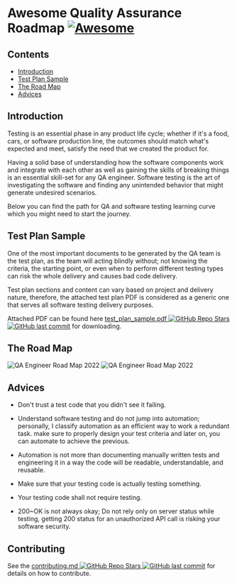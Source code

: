 # Awesome Quality Assurance Roadmap [![Awesome](https://awesome.re/badge.svg)](https://awesome.re)

## Contents
- [Introduction](#introduction)
- [Test Plan Sample](#test-plan-sample)
- [The Road Map](#the-road-map)
- [Advices](#advices)

## Introduction

Testing is an essential phase in any product life cycle; whether if it's a food, cars, or software production line, the outcomes should match what's expected and meet, satisfy the need that we created the product for.

Having a solid base of understanding how the software components work and integrate with each other as well as gaining the skills of breaking things is an essential skill-set for any QA engineer. Software testing is the art of investigating the software and finding any unintended behavior that might generate undesired scenarios.

Below you can find the path for QA and software testing learning curve which you might need to start the journey.

## Test Plan Sample

One of the most important documents to be generated by the QA team is the test plan, as the team will acting blindly without; not knowing the criteria, the starting point, or even when to perform different testing types can risk the whole delivery and causes bad code delivery.

Test plan sections and content can vary based on project and delivery nature, therefore, the attached test plan PDF is considered as a generic one that serves all software testing delivery purposes.

Attached PDF can be found here [test_plan_sample.pdf ![GitHub Repo Stars](https://img.shields.io/github/stars/anas-qa/Quality-Assurance-Road-Map) ![GitHub last commit](https://img.shields.io/github/last-commit/anas-qa/Quality-Assurance-Road-Map)](https://github.com/anas-qa/Quality-Assurance-Road-Map/blob/master/Test_Plan_Sample.pdf) for downloading.

## The Road Map

![QA Engineer Road Map 2022](https://i.imgur.com/cM9cM8T.png)
![QA Engineer Road Map 2022](https://i.imgur.com/meodAKp.png)

## Advices

- Don't trust a test code that you didn't see it failing.

- Understand software testing and do not jump into automation; personally, I classify automation as an efficient way to work a redundant task. make sure to properly design your test criteria and later on, you can automate to achieve the previous.

- Automation is not more than documenting manually written tests and engineering it in a way the code will be readable, understandable, and reusable.

- Make sure that your testing code is actually testing something.

- Your testing code shall not require testing.

- 200~OK is not always okay; Do not rely only on server status while testing, getting 200 status for an unauthorized API call is risking your software security.

## Contributing

See the [contributing.md ![GitHub Repo Stars](https://img.shields.io/github/stars/fityanos/awesome-quality-assurance-road-map) ![GitHub last commit](https://img.shields.io/github/last-commit/fityanos/awesome-quality-assurance-road-map)](https://github.com/fityanos/awesome-quality-assurance-road-map/blob/master/contributing.md) for details on how to contribute.
